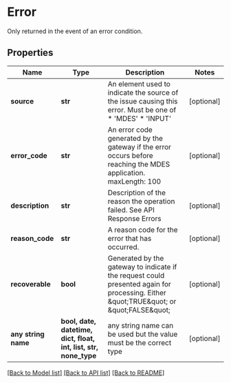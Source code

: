 # Error

Only returned in the event of an error condition.

## Properties
Name | Type | Description | Notes
------------ | ------------- | ------------- | -------------
**source** | **str** | An element used to indicate the source of the issue causing this error. Must be one of  * &#39;MDES&#39;  * &#39;INPUT&#39;  | [optional] 
**error_code** | **str** | An error code generated by the gateway if the error occurs before reaching the MDES application. maxLength: 100  | [optional] 
**description** | **str** | Description of the reason the operation failed. See API Response Errors  | [optional] 
**reason_code** | **str** | A reason code for the error that has occurred.  | [optional] 
**recoverable** | **bool** | Generated by the gateway to indicate if the request could presented again for processing. Either \&quot;TRUE\&quot; or \&quot;FALSE\&quot;  | [optional] 
**any string name** | **bool, date, datetime, dict, float, int, list, str, none_type** | any string name can be used but the value must be the correct type | [optional]

[[Back to Model list]](../README.md#documentation-for-models) [[Back to API list]](../README.md#documentation-for-api-endpoints) [[Back to README]](../README.md)


